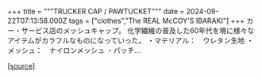 +++
title = """TRUCKER CAP / PAWTUCKET"""
date = 2024-09-22T07:13:58.000Z
tags = ["clothes","The REAL McCOY'S IBARAKI"]
+++
カー・サービス店のメッシュキャップ。 化学繊維の普及した60年代を境に様々なアイテムがカラフルなものになっていった。 ・マテリアル：　ウレタン生地 ・メッシュ：　ナイロンメッシュ ・パッチ...

[[source]](https://the-realmccoys.ocnk.net/product/1448)
